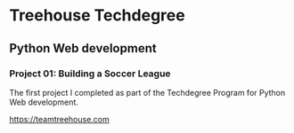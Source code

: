 # Treehouse Techdegree
## Python Web development

### Project 01: Building a Soccer League 

The first project I completed as part of the Techdegree Program for Python Web development.

https://teamtreehouse.com